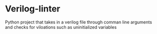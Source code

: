 # Verilog-linter
Python project that takes in a verilog file through comman line arguments and checks for viloations such as uninitialized variables
